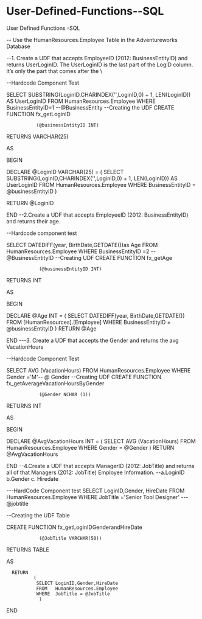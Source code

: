 # User-Defined-Functions--SQL
User Defined Functions -SQL

-- Use the HumanResources.Employee Table in the Adventureworks Database

--1. Create a UDF that accepts EmployeeID (2012: BusinessEntityID) and returns UserLoginID. The UserLoginID is the last part of the LogID column. It’s only the part that comes after the \

--Hardcode Component Test

SELECT   SUBSTRING(LoginID,CHARINDEX('\',LoginID,0) + 1, LEN(LoginID)) AS UserLoginID
FROM	 HumanResources.Employee
WHERE    BusinessEntityID=1 --@BusinessEntity
--Creating the UDF
CREATE FUNCTION fx_getLoginID

			   (@businessEntityID INT)


RETURNS  VARCHAR(25)

AS

BEGIN

   DECLARE @LoginID VARCHAR(25) =
                                (
								SELECT   SUBSTRING(LoginID,CHARINDEX('\',LoginID,0) + 1, LEN(LoginID)) AS UserLoginID
                                FROM	 HumanResources.Employee 
								WHERE    BusinessEntityID = @businessEntityID
								)

   RETURN @LoginID

END
--2.Create a UDF that accepts EmployeeID (2012: BusinessEntityID) and returns their age.

--Hardcode component test

SELECT   DATEDIFF(year, BirthDate,GETDATE())as Age
FROM     HumanResources.Employee
WHERE    BusinessEntityID =2 --@BusinessEntityID
--Creating UDF
CREATE FUNCTION fx_getAge

				(@businessEntityID INT)

RETURNS INT

AS

BEGIN

   DECLARE @Age INT =
                    ( 
					SELECT   DATEDIFF(year, BirthDate,GETDATE())
	                FROM	 [HumanResources].[Employee] 
					WHERE	 BusinessEntityID = @businessEntityID
			         )
   RETURN @Age

END
---3. Create a UDF that accepts the Gender and returns the avg VacationHours

--Hardcode Component Test

SELECT   AVG (VacationHours)
FROM     HumanResources.Employee
WHERE    Gender ='M'-- @ Gender
--Creating UDF
CREATE FUNCTION fx_getAverageVacationHoursByGender

				(@Gender NCHAR (1))

RETURNS INT

AS

BEGIN

   DECLARE @AvgVacationHours INT =
							  ( 
							  SELECT    AVG (VacationHours)
							  FROM		HumanResources.Employee
							  WHERE     Gender = @Gender
							  )
   RETURN @AvgVacationHours

END
--4.Create a UDF that accepts ManagerID (2012: JobTitle) and returns all of that Managers (2012: JobTitle) Employee Information.
--a.LoginID b.Gender c. Hiredate

---HardCode Component test
SELECT LoginID,Gender, HireDate
FROM HumanResources.Employee
WHERE JobTitle ='Senior Tool Designer' ---@jobtitle

--Creating the UDF Table

CREATE FUNCTION  fx_getLoginIDGenderandHireDate

				(@JobTitle VARCHAR(50))

RETURNS TABLE

AS

	  RETURN                         
			  ( 
			   SELECT LoginID,Gender,HireDate
			   FROM   HumanResources.Employee
			   WHERE  JobTitle = @JobTitle
				)

END
